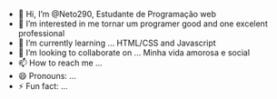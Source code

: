 - 👋 Hi, I’m @Neto290, Estudante de Programação web
- 👀 I’m interested in me tornar um programer good and one excelent professional
- 🌱 I’m currently learning ... HTML/CSS and Javascript
- 💞️ I’m looking to collaborate on ... Minha vida amorosa e social
- 📫 How to reach me ...
- 😄 Pronouns: ...
- ⚡ Fun fact: ...

<!---
Neto290/Neto290 is a ✨ special ✨ repository because its `README.md` (this file) appears on your GitHub profile.
You can click the Preview link to take a look at your changes.
--->
